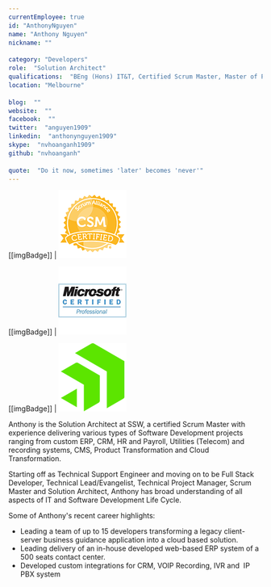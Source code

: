 ```yaml
---
currentEmployee: true
id: "AnthonyNguyen"
name: "Anthony Nguyen"
nickname: ""

category: "Developers"
role:  "Solution Architect"
qualifications:  "BEng (Hons) IT&T, Certified Scrum Master, Master of Project Mgnt"
location: "Melbourne"

blog:  ""
website:  ""
facebook:  ""
twitter:  "anguyen1909"
linkedin:  "anthonynguyen1909"
skype:  "nvhoanganh1909"
github: "nvhoanganh"

quote:  "Do it now, sometimes 'later' becomes 'never'"
---
```

[[imgBadge]]
| ![Certified Scrum Master](../badges/Certification-scrumalliance-master.png) 

[[imgBadge]]
| ![Microsoft Certified Professional](../badges/Certification-microsoft-professional.jpg) 

[[imgBadge]]
| ![Sitefinity](../badges/Developer-sitefinity.png) 
  

Anthony is the Solution Architect at SSW, a certified Scrum Master with experience delivering various types of Software Development projects ranging from custom ERP, CRM, HR and Payroll, Utilities (Telecom) and recording systems, CMS, Product Transformation and Cloud Transformation.

Starting off as Technical Support Engineer and moving on to be Full Stack Developer, Technical Lead/Evangelist, Technical Project Manager, Scrum Master and Solution Architect, Anthony has broad understanding of all aspects of IT and Software Development Life Cycle. 

Some of Anthony's recent career highlights:

*   Leading a team of up to 15 developers transforming a legacy client-server business guidance application into a cloud based solution. 
*   Leading delivery of an in-house developed web-based ERP system of a 500 seats contact center.
*   Developed custom integrations for CRM, VOIP Recording, IVR and  IP PBX system
